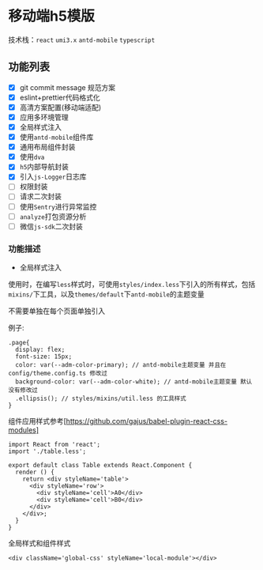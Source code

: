 # 移动端h5模版

技术栈：`react` `umi3.x` `antd-mobile` `typescript`

## 功能列表
- [x] git commit message 规范方案
- [x] eslint+prettier代码格式化
- [x] 高清方案配置(移动端适配)
- [x] 应用多环境管理
- [x] 全局样式注入
- [x] 使用`antd-mobile`组件库
- [x] 通用布局组件封装
- [x] 使用`dva`
- [x] `h5`内部导航封装
- [x] 引入`js-Logger`日志库
- [ ] 权限封装
- [ ] 请求二次封装
- [ ] 使用`Sentry`进行异常监控
- [ ] `analyze`打包资源分析
- [ ] 微信`js-sdk`二次封装

### 功能描述

- 全局样式注入

使用时，在编写`less`样式时，可使用`styles/index.less`下引入的所有样式，包括`mixins/`下工具，以及`themes/default`下`antd-mobile`的主题变量

不需要单独在每个页面单独引入

例子:
```less
.page{
  display: flex;
  font-size: 15px;
  color: var(--adm-color-primary); // antd-mobile主题变量 并且在config/theme.config.ts 修改过
  background-color: var(--adm-color-white); // antd-mobile主题变量 默认没有修改过
  .ellipsis(); // styles/mixins/util.less 的工具样式
}
```

组件应用样式参考[https://github.com/gajus/babel-plugin-react-css-modules]

```
import React from 'react';
import './table.less';

export default class Table extends React.Component {
  render () {
    return <div styleName='table'>
      <div styleName='row'>
        <div styleName='cell'>A0</div>
        <div styleName='cell'>B0</div>
      </div>
    </div>;
  }
}
```

全局样式和组件样式
```
<div className='global-css' styleName='local-module'></div>
```